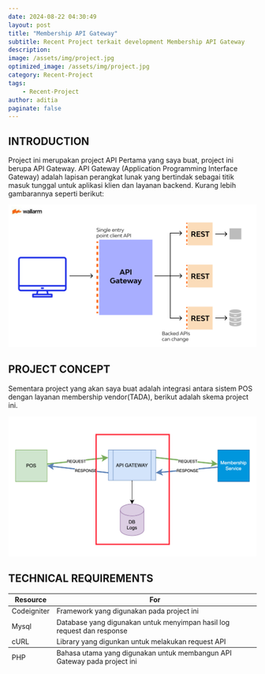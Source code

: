 ```yaml
---
date: 2024-08-22 04:30:49
layout: post
title: "Membership API Gateway"
subtitle: Recent Project terkait development Membership API Gateway
description:
image: /assets/img/project.jpg
optimized_image: /assets/img/project.jpg
category: Recent-Project
tags:
    - Recent-Project
author: aditia
paginate: false
---
```

## INTRODUCTION

Project ini merupakan project API Pertama yang saya buat, project ini berupa API Gateway. API Gateway (Application Programming Interface Gateway) adalah lapisan perangkat lunak yang bertindak sebagai titik masuk tunggal untuk aplikasi klien dan layanan backend. Kurang lebih gambarannya seperti berikut:

<img src="/assets/img/post/api_gateway.png" alt="API Gateway" width="700">


## PROJECT CONCEPT

Sementara project yang akan saya buat adalah integrasi antara sistem POS dengan layanan membership vendor(TADA), berikut adalah skema project ini.

<img src="/assets/img/post/project_api_membership.png" alt="API Gateway" width="700">


## TECHNICAL REQUIREMENTS
<!-- Aenean lacinia bibendum nulla sed consectetur. Lorem ipsum dolor sit amet, consectetur adipiscing elit. -->
<table>
  <thead>
    <tr>
      <th>Resource</th>
      <th>For</th>
    </tr>
  </thead>
  <tfoot>
    <tr>
      <td>PHP</td>
      <td>Bahasa utama yang digunakan untuk membangun API Gateway pada project ini</td>
    </tr>
  </tfoot>
  <tbody>
    <tr>
      <td>Codeigniter</td>
      <td>Framework yang digunakan pada project ini</td>
    </tr>
    <tr>
      <td>Mysql</td>
      <td>Database yang digunakan untuk menyimpan hasil log request dan response</td>
    </tr>
    <tr>
      <td>cURL</td>
      <td>Library yang digunkan untuk melakukan request API</td>
    </tr>
  </tbody>
</table>


